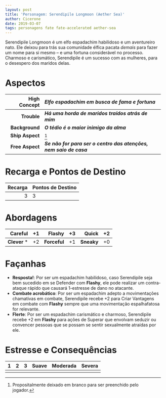 ```yaml
---
layout: post
title: 'Personagem: Serendipile Longmoon (Aether Sea)'
author: Cicerone
date: 2019-03-07
tags: personagens fate fate-accelerated aether-sea
---
```

  
Serendipile Longmoon é um elfo espadachim habilidoso e um aventureiro nato. Ele deixou para trás sua comunidade élfica pacata _demais_ para fazer um nome para si mesmo – e uma fortuna considerável no processo. Charmoso e carismático, Serendipile é um sucesso com as mulheres, para o desespero dos maridos delas.
  
<!--more-->
  
# Aspectos  
  
| **High Concept** | ***Elfo espadachim em busca de fama e fortuna*** |  
| ---: | :--- |  
| **Trouble** | ***Há uma horda de maridos traídos atrás de mim*** |  
| **Background** | ***O tédio é o maior inimigo da alma*** |  
| **Ship Aspect** | [^ship-aspect] |  
| **Free Aspect** | ***Se não for para ser o centro das atenções, nem saio de casa*** |  
  
# Recarga e Pontos de Destino  
  
| **Recarga** | **Pontos de Destino** |  
| ---: | :--- |  
| 3 | 3 |  
  
# Abordagens  
  
| **Careful** | +1 | **Flashy**  | +3 | **Quick** | +2 |  
| ---: | :--- | ---: | :--- | ---: | :--- |  
| **Clever** * | +2 | **Forceful** | +1 | **Sneaky** | +0 |  
  
# Façanhas  
  
- **Resposta!**: Por ser um espadachim habilidoso, caso Serendipile seja bem sucedido em se Defender com **Flashy**, ele pode realizar um contra-ataque rápido que causará 1-estresse de dano no atacante.  
- **Combate acrobático**: Por ser um espadachim adepto a movimentações chamativas em combate, Serendipile recebe +2 para Criar Vantagens em combate com **Flashy** sempre que uma movimentação espalhafatosa for relevante.  
- **Flerte**: Por ser um espadachim carismático e charmoso, Serendipile recebe +2 em **Flashy** para ações de Superar que envolvam seduzir ou convencer pessoas que se possam se sentir sexualmente atraídas por ele.  
  
# Estresse e Consequências  
  
| **1** | **2** | **3** | Suave | Moderada | Severa |  
| :---: | :---: | :---: | :---: | :---: | :---: |  
| | | | | | |  
  
[^ship-aspect]: Propositalmente deixado em branco para ser preenchido pelo jogador.  

